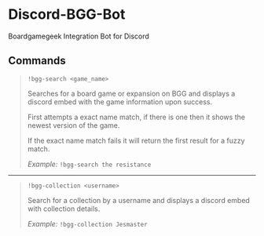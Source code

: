 # Discord-BGG-Bot
Boardgamegeek Integration Bot for Discord

## **Commands**

>`!bgg-search <game_name>`  
>
>Searches for a board game or expansion on BGG and displays a discord embed with the game information upon success.  
>
>First attempts a exact name match, if there is one then it shows the newest version of the game.
>
>If the exact name match fails it will return the first result for a fuzzy match.
>
>_Example:_ `!bgg-search the resistance`  
---
>`!bgg-collection <username>`
>
>Search for a collection by a username and displays a discord embed with collection details.
>
>_Example:_ `!bgg-collection Jesmaster`